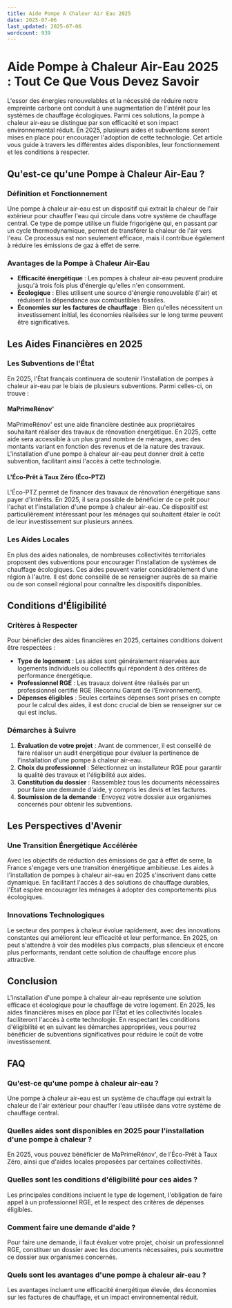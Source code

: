 ```yaml
---
title: Aide Pompe A Chaleur Air Eau 2025
date: 2025-07-06
last_updated: 2025-07-06
wordcount: 939
---
```


# Aide Pompe à Chaleur Air-Eau 2025 : Tout Ce Que Vous Devez Savoir

L'essor des énergies renouvelables et la nécessité de réduire notre empreinte carbone ont conduit à une augmentation de l'intérêt pour les systèmes de chauffage écologiques. Parmi ces solutions, la pompe à chaleur air-eau se distingue par son efficacité et son impact environnemental réduit. En 2025, plusieurs aides et subventions seront mises en place pour encourager l'adoption de cette technologie. Cet article vous guide à travers les différentes aides disponibles, leur fonctionnement et les conditions à respecter.

## Qu'est-ce qu'une Pompe à Chaleur Air-Eau ?

### Définition et Fonctionnement

Une pompe à chaleur air-eau est un dispositif qui extrait la chaleur de l'air extérieur pour chauffer l'eau qui circule dans votre système de chauffage central. Ce type de pompe utilise un fluide frigorigène qui, en passant par un cycle thermodynamique, permet de transférer la chaleur de l'air vers l'eau. Ce processus est non seulement efficace, mais il contribue également à réduire les émissions de gaz à effet de serre.

### Avantages de la Pompe à Chaleur Air-Eau

- **Efficacité énergétique** : Les pompes à chaleur air-eau peuvent produire jusqu'à trois fois plus d'énergie qu'elles n'en consomment.
- **Écologique** : Elles utilisent une source d'énergie renouvelable (l'air) et réduisent la dépendance aux combustibles fossiles.
- **Économies sur les factures de chauffage** : Bien qu'elles nécessitent un investissement initial, les économies réalisées sur le long terme peuvent être significatives.

## Les Aides Financières en 2025

### Les Subventions de l'État

En 2025, l'État français continuera de soutenir l'installation de pompes à chaleur air-eau par le biais de plusieurs subventions. Parmi celles-ci, on trouve :

#### MaPrimeRénov'

MaPrimeRénov' est une aide financière destinée aux propriétaires souhaitant réaliser des travaux de rénovation énergétique. En 2025, cette aide sera accessible à un plus grand nombre de ménages, avec des montants variant en fonction des revenus et de la nature des travaux. L'installation d'une pompe à chaleur air-eau peut donner droit à cette subvention, facilitant ainsi l'accès à cette technologie.

#### L'Éco-Prêt à Taux Zéro (Éco-PTZ)

L'Éco-PTZ permet de financer des travaux de rénovation énergétique sans payer d'intérêts. En 2025, il sera possible de bénéficier de ce prêt pour l'achat et l'installation d'une pompe à chaleur air-eau. Ce dispositif est particulièrement intéressant pour les ménages qui souhaitent étaler le coût de leur investissement sur plusieurs années.

### Les Aides Locales

En plus des aides nationales, de nombreuses collectivités territoriales proposent des subventions pour encourager l'installation de systèmes de chauffage écologiques. Ces aides peuvent varier considérablement d'une région à l'autre. Il est donc conseillé de se renseigner auprès de sa mairie ou de son conseil régional pour connaître les dispositifs disponibles.

## Conditions d'Éligibilité

### Critères à Respecter

Pour bénéficier des aides financières en 2025, certaines conditions doivent être respectées :

- **Type de logement** : Les aides sont généralement réservées aux logements individuels ou collectifs qui répondent à des critères de performance énergétique.
- **Professionnel RGE** : Les travaux doivent être réalisés par un professionnel certifié RGE (Reconnu Garant de l’Environnement).
- **Dépenses éligibles** : Seules certaines dépenses sont prises en compte pour le calcul des aides, il est donc crucial de bien se renseigner sur ce qui est inclus.

### Démarches à Suivre

1. **Évaluation de votre projet** : Avant de commencer, il est conseillé de faire réaliser un audit énergétique pour évaluer la pertinence de l'installation d'une pompe à chaleur air-eau.
2. **Choix du professionnel** : Sélectionnez un installateur RGE pour garantir la qualité des travaux et l'éligibilité aux aides.
3. **Constitution du dossier** : Rassemblez tous les documents nécessaires pour faire une demande d'aide, y compris les devis et les factures.
4. **Soumission de la demande** : Envoyez votre dossier aux organismes concernés pour obtenir les subventions.

## Les Perspectives d'Avenir

### Une Transition Énergétique Accélérée

Avec les objectifs de réduction des émissions de gaz à effet de serre, la France s'engage vers une transition énergétique ambitieuse. Les aides à l'installation de pompes à chaleur air-eau en 2025 s'inscrivent dans cette dynamique. En facilitant l'accès à des solutions de chauffage durables, l'État espère encourager les ménages à adopter des comportements plus écologiques.

### Innovations Technologiques

Le secteur des pompes à chaleur évolue rapidement, avec des innovations constantes qui améliorent leur efficacité et leur performance. En 2025, on peut s'attendre à voir des modèles plus compacts, plus silencieux et encore plus performants, rendant cette solution de chauffage encore plus attractive.

## Conclusion

L'installation d'une pompe à chaleur air-eau représente une solution efficace et écologique pour le chauffage de votre logement. En 2025, les aides financières mises en place par l'État et les collectivités locales faciliteront l'accès à cette technologie. En respectant les conditions d'éligibilité et en suivant les démarches appropriées, vous pourrez bénéficier de subventions significatives pour réduire le coût de votre investissement. 

## FAQ

### Qu'est-ce qu'une pompe à chaleur air-eau ?

Une pompe à chaleur air-eau est un système de chauffage qui extrait la chaleur de l'air extérieur pour chauffer l'eau utilisée dans votre système de chauffage central.

### Quelles aides sont disponibles en 2025 pour l'installation d'une pompe à chaleur ?

En 2025, vous pouvez bénéficier de MaPrimeRénov', de l'Éco-Prêt à Taux Zéro, ainsi que d'aides locales proposées par certaines collectivités.

### Quelles sont les conditions d'éligibilité pour ces aides ?

Les principales conditions incluent le type de logement, l'obligation de faire appel à un professionnel RGE, et le respect des critères de dépenses éligibles.

### Comment faire une demande d'aide ?

Pour faire une demande, il faut évaluer votre projet, choisir un professionnel RGE, constituer un dossier avec les documents nécessaires, puis soumettre ce dossier aux organismes concernés.

### Quels sont les avantages d'une pompe à chaleur air-eau ?

Les avantages incluent une efficacité énergétique élevée, des économies sur les factures de chauffage, et un impact environnemental réduit.